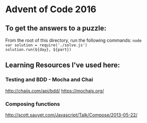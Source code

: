 # Advent of Code 2016

## To get the answers to a puzzle:
From the root of this directory, run the following commands:
`node`  
`var solution = require('./solve.js')`  
`solution.run(${day}, ${part})`  


## Learning Resources I've used here:

### Testing and BDD - Mocha and Chai
http://chaijs.com/api/bdd/
https://mochajs.org/

### Composing functions
http://scott.sauyet.com/Javascript/Talk/Compose/2013-05-22/
